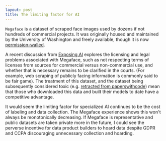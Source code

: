 ```yaml
---
layout: post
title: The limiting factor for AI
---
```


`Megaface` is a dataset of scraped face images used by dozens if not hundreds of commercial projects. It was originally housed and maintained by the University of Washington and freely available, though it is now [permission-walled](http://megaface.cs.washington.edu/dataset/download.html). 

A recent discussion from [Exposing.AI](https://exposing.ai/megaface/) explores the licensing and legal problems associated with Megaface, such as not respecting terms of licenses from sources for commercial versus non-commercial use, and whether that is necessary remains to be clarified in the courts. (For example, web scraping of publicly facing information is commonly said to be fair game). The treatment of this dataset, and the dataset being subsequently considered toxic (e.g. [retracted from paperswithcode](https://paperswithcode.com/dataset/megaface)) mean that those who downloaded this data and built their models to date have a competitive advantage.

It would seem the limiting factor for specialized AI continues to be the cost of labeling and data collection. The Megaface experience shows this won't always be monotonically decreasing. If Megaface is representative and public datasets are taken private more in the future, I could see the perverse incentive for data product builders to hoard data despite GDPR and CCPA discouraging unnecessary collection and hoarding.
